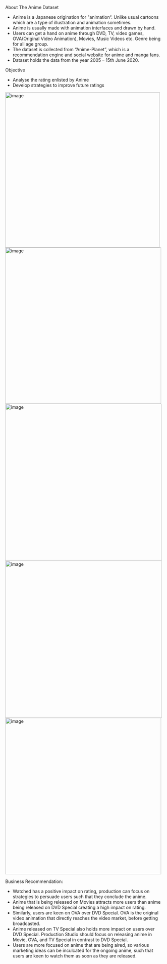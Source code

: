 About The Anime Dataset
- Anime is a Japanese origination for "animation“. Unlike usual cartoons which are a type of illustration and animation sometimes.
- Anime is usually made with animation interfaces and drawn by hand.
- Users can get a hand on anime through DVD, TV, video games, OVA(Original Video Animation), Movies, Music Videos etc. Genre being for all age group.
- The dataset is collected from “Anime-Planet”, which is a recommendation engine and social website for anime and manga fans.
- Dataset holds the data from the year 2005 – 15th June 2020.

Objective
- Analyse the rating enlisted by Anime
- Develop strategies to improve future ratings

<img width="490" alt="image" src="https://github.com/shristisahoo/Anime_Raing-Prediction-Using-R/assets/77921182/7a2b2d40-7a02-48b6-8ce2-f2f3b8b0943f">

<img width="494" alt="image" src="https://github.com/shristisahoo/Anime_Raing-Prediction-Using-R/assets/77921182/0f0b8dde-fa38-4088-a699-ecebe75c1617">

<img width="496" alt="image" src="https://github.com/shristisahoo/Anime_Raing-Prediction-Using-R/assets/77921182/a640e90e-db67-4423-94f9-7de6ee786fe8">

<img width="496" alt="image" src="https://github.com/shristisahoo/Anime_Raing-Prediction-Using-R/assets/77921182/ff7b21b2-f8fd-4649-a0c3-892cdd2699bf">

<img width="494" alt="image" src="https://github.com/shristisahoo/Anime_Raing-Prediction-Using-R/assets/77921182/114417b3-301d-4c3e-b7ef-65d2ef6aec6e">


Business Recommendation:
- Watched has a positive impact on rating, production can focus on strategies to persuade users such that they conclude the anime.
- Anime that is being released on Movies attracts more users than anime being released on DVD Special creating a high impact on rating.
- Similarly, users are keen on OVA over DVD Special. OVA is the original video animation that directly reaches the video market, before getting broadcasted.
- Anime released on TV Special also holds more impact on users over DVD Special. Production Studio should focus on releasing anime in Movie, OVA, and TV Special in contrast to DVD Special.
- Users are more focused on anime that are being aired, so various marketing ideas can be inculcated for the ongoing anime, such that users are keen to watch them as soon as they are released.






